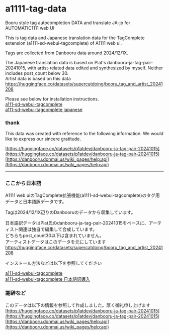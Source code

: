 # a1111-tag-data
Booru style tag autocompletion DATA and translate JA-jp for AUTOMATIC1111 web UI

This is tag data and Japanese translation data for the TagComplete extension (a1111-sd-webui-tagcomplete) of A1111 web ui.

Tags are collected from Danbooru data around 2024/12/1X.

The Japanese translation data is based on Plat's danbooru-ja-tag-pair-20241015, with artist-related data edited and synthesized by myself.
Neither includes post_count below 30.  
Artist data is based on this data  
https://huggingface.co/datasets/supercatdoing/booru_tag_and_artist_20241208

Please see below for installation instructions.  
[a111-sd-webui-tagcomplete](https://github.com/DominikDoom/a1111-sd-webui-tagcomplete)  
[a111-sd-webui-tagcomplete japanese](https://github.com/DominikDoom/a1111-sd-webui-tagcomplete/blob/main/README_JA.md)

### thank
This data was created with reference to the following information. We would like to express our sincere gratitude.  

[https://huggingface.co/datasets/p1atdev/danbooru-ja-tag-pair-20241015](https://huggingface.co/datasets/p1atdev/danbooru-ja-tag-pair-20241015)
[https://danbooru.donmai.us/wiki_pages/help:api](https://danbooru.donmai.us/wiki_pages/help:api)

---
### ここから日本語

A1111 web uiのTagComplete拡張機能(a1111-sd-webui-tagcomplete)のタグ用データと日本語訳データです。  
  
Tagは2024/12/1X辺りのDanbooruのデータから収集しています。  
  
日本語訳データはPlat氏のdanbooru-ja-tag-pair-20241015をベースに、アーティスト関連は独自で編集して合成しています。  
どちらもpost_count30以下は含まれていません。  
アーティストデータはこのデータを元にしています  
https://huggingface.co/datasets/supercatdoing/booru_tag_and_artist_20241208

インストール方法などは以下を参照してください

[a111-sd-webui-tagcomplete](https://github.com/DominikDoom/a1111-sd-webui-tagcomplete)  
[a111-sd-webui-tagcomplete 日本語訳導入](https://github.com/DominikDoom/a1111-sd-webui-tagcomplete/blob/main/README_JA.md)

### 謝辞など
このデータは以下の情報を参照して作成しました。厚く御礼申し上げます
[https://huggingface.co/datasets/p1atdev/danbooru-ja-tag-pair-20241015](https://huggingface.co/datasets/p1atdev/danbooru-ja-tag-pair-20241015)
[https://danbooru.donmai.us/wiki_pages/help:api](https://danbooru.donmai.us/wiki_pages/help:api)